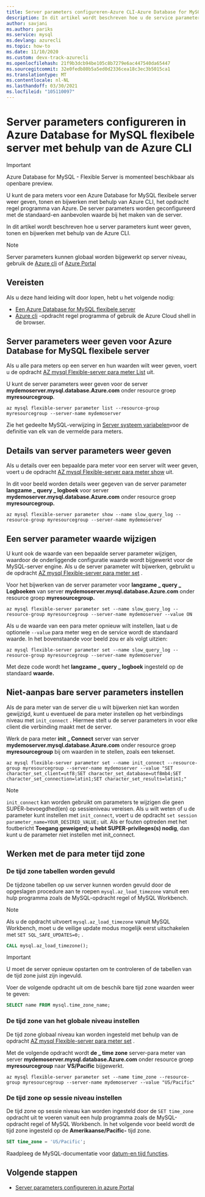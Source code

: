 ```yaml
---
title: Server parameters configureren-Azure CLI-Azure Database for MySQL flexibele server
description: In dit artikel wordt beschreven hoe u de service parameters configureert in Azure Database for MySQL flexibele server met behulp van het opdracht regel hulpprogramma van Azure CLI.
author: savjani
ms.author: pariks
ms.service: mysql
ms.devlang: azurecli
ms.topic: how-to
ms.date: 11/10/2020
ms.custom: devx-track-azurecli
ms.openlocfilehash: 21f9b3dcb94be105c8b7279e6ac447540da65447
ms.sourcegitcommit: 32e0fedb80b5a5ed0d2336cea18c3ec3b5015ca1
ms.translationtype: MT
ms.contentlocale: nl-NL
ms.lasthandoff: 03/30/2021
ms.locfileid: "105110097"
---
```

# <a name="configure-server-parameters-in-azure-database-for-mysql-flexible-server-using-the-azure-cli"></a>Server parameters configureren in Azure Database for MySQL flexibele server met behulp van de Azure CLI

> [!IMPORTANT] 
> Azure Database for MySQL - Flexible Server is momenteel beschikbaar als openbare preview.

U kunt de para meters voor een Azure Database for MySQL flexibele server weer geven, tonen en bijwerken met behulp van Azure CLI, het opdracht regel programma van Azure. De server parameters worden geconfigureerd met de standaard-en aanbevolen waarde bij het maken van de server.  

In dit artikel wordt beschreven hoe u server parameters kunt weer geven, tonen en bijwerken met behulp van de Azure CLI.

>[!Note]
> Server parameters kunnen globaal worden bijgewerkt op server niveau, gebruik de [Azure cli](./how-to-configure-server-parameters-cli.md) of [Azure Portal](./how-to-configure-server-parameters-portal.md)

## <a name="prerequisites"></a>Vereisten
Als u deze hand leiding wilt door lopen, hebt u het volgende nodig:
- [Een Azure Database for MySQL flexibele server](quickstart-create-server-cli.md)
- [Azure cli](/cli/azure/install-azure-cli) -opdracht regel programma of gebruik de Azure Cloud shell in de browser.

## <a name="list-server-parameters-for-azure-database-for-mysql-flexible-server"></a>Server parameters weer geven voor Azure Database for MySQL flexibele server
Als u alle para meters op een server en hun waarden wilt weer geven, voert u de opdracht [AZ mysql Flexible-server para meter List](/cli/azure/mysql/flexible-server/parameter) uit.

U kunt de server parameters weer geven voor de server **mydemoserver.mysql.database.Azure.com** onder resource groep **myresourcegroup**.
```azurecli-interactive
az mysql flexible-server parameter list --resource-group myresourcegroup --server-name mydemoserver
```
Zie het gedeelte MySQL-verwijzing in [Server systeem variabelen](https://dev.mysql.com/doc/refman/5.7/en/server-system-variables.html)voor de definitie van elk van de vermelde para meters.

## <a name="show-server-parameter-details"></a>Details van server parameters weer geven
Als u details over een bepaalde para meter voor een server wilt weer geven, voert u de opdracht [AZ mysql Flexible-server para meter show](/cli/azure/mysql/flexible-server/parameter) uit.

In dit voor beeld worden details weer gegeven van de server parameter **langzame \_ query \_ logboek** voor server **mydemoserver.mysql.database.Azure.com** onder resource groep **myresourcegroup.**
```azurecli-interactive
az mysql flexible-server parameter show --name slow_query_log --resource-group myresourcegroup --server-name mydemoserver
```
## <a name="modify-a-server-parameter-value"></a>Een server parameter waarde wijzigen
U kunt ook de waarde van een bepaalde server parameter wijzigen, waardoor de onderliggende configuratie waarde wordt bijgewerkt voor de MySQL-server engine. Als u de server parameter wilt bijwerken, gebruikt u de opdracht [AZ mysql Flexible-server para meter set](/cli/azure/mysql/flexible-server/parameter) . 

Voor het bijwerken van de server parameter voor **langzame \_ query \_ Logboeken** van server **mydemoserver.mysql.database.Azure.com** onder resource groep **myresourcegroup.**
```azurecli-interactive
az mysql flexible-server parameter set --name slow_query_log --resource-group myresourcegroup --server-name mydemoserver --value ON
```
Als u de waarde van een para meter opnieuw wilt instellen, laat u de optionele `--value` para meter weg en de service wordt de standaard waarde. In het bovenstaande voor beeld zou er als volgt uitzien:
```azurecli-interactive
az mysql flexible-server parameter set --name slow_query_log --resource-group myresourcegroup --server-name mydemoserver
```
Met deze code wordt het **langzame \_ query \_ logboek** ingesteld op de standaard **waarde.** 

## <a name="setting-non-modifiable-server-parameters"></a>Niet-aanpas bare server parameters instellen

Als de para meter van de server die u wilt bijwerken niet kan worden gewijzigd, kunt u eventueel de para meter instellen op het verbindings niveau met `init_connect` . Hiermee stelt u de server parameters in voor elke client die verbinding maakt met de server. 

Werk de para meter **init \_ Connect** server van server **mydemoserver.mysql.database.Azure.com** onder resource groep **myresourcegroup** bij om waarden in te stellen, zoals een tekenset.
```azurecli-interactive
az mysql flexible-server parameter set --name init_connect --resource-group myresourcegroup --server-name mydemoserver --value "SET character_set_client=utf8;SET character_set_database=utf8mb4;SET character_set_connection=latin1;SET character_set_results=latin1;"
```
>[!Note]
> `init_connect` kan worden gebruikt om parameters te wijzigen die geen SUPER-bevoegdhed(en) op sessieniveau vereisen. Als u wilt weten of u de parameter kunt instellen met `init_connect`, voert u de opdracht `set session parameter_name=YOUR_DESIRED_VALUE;` uit. Als er fouten optreden met het foutbericht **Toegang geweigerd; u hebt SUPER-privileges(s) nodig**, dan kunt u de parameter niet instellen met init_connect.

## <a name="working-with-the-time-zone-parameter"></a>Werken met de para meter tijd zone

### <a name="populating-the-time-zone-tables"></a>De tijd zone tabellen worden gevuld

De tijdzone tabellen op uw server kunnen worden gevuld door de opgeslagen procedure aan te roepen `mysql.az_load_timezone` vanuit een hulp programma zoals de MySQL-opdracht regel of MySQL Workbench.

> [!NOTE]
> Als u de opdracht uitvoert `mysql.az_load_timezone` vanuit MySQL Workbench, moet u de veilige update modus mogelijk eerst uitschakelen met `SET SQL_SAFE_UPDATES=0;` .

```sql
CALL mysql.az_load_timezone();
```

> [!IMPORTANT]
> U moet de server opnieuw opstarten om te controleren of de tabellen van de tijd zone juist zijn ingevuld.<!-- fIX me To restart the server, use the [Azure portal](howto-restart-server-portal.md) or [CLI](howto-restart-server-cli.md). -->

Voer de volgende opdracht uit om de beschik bare tijd zone waarden weer te geven:

```sql
SELECT name FROM mysql.time_zone_name;
```

### <a name="setting-the-global-level-time-zone"></a>De tijd zone van het globale niveau instellen

De tijd zone globaal niveau kan worden ingesteld met behulp van de opdracht [AZ mysql Flexible-server para meter set](/cli/azure/mysql/flexible-server/parameter) .

Met de volgende opdracht wordt **de \_ time zone** server-para meter van server **mydemoserver.mysql.database.Azure.com** onder resource groep **myresourcegroup** naar **VS/Pacific** bijgewerkt.

```azurecli-interactive
az mysql flexible-server parameter set --name time_zone --resource-group myresourcegroup --server-name mydemoserver --value "US/Pacific"
```

### <a name="setting-the-session-level-time-zone"></a>De tijd zone op sessie niveau instellen

De tijd zone op sessie niveau kan worden ingesteld door de `SET time_zone` opdracht uit te voeren vanuit een hulp programma zoals de MySQL-opdracht regel of MySQL Workbench. In het volgende voor beeld wordt de tijd zone ingesteld op de **Amerikaanse/Pacific-** tijd zone.  

```sql
SET time_zone = 'US/Pacific';
```

Raadpleeg de MySQL-documentatie voor [datum-en tijd functies](https://dev.mysql.com/doc/refman/5.7/en/date-and-time-functions.html#function_convert-tz).


## <a name="next-steps"></a>Volgende stappen

- [Server parameters configureren in azure Portal](./how-to-configure-server-parameters-portal.md)
